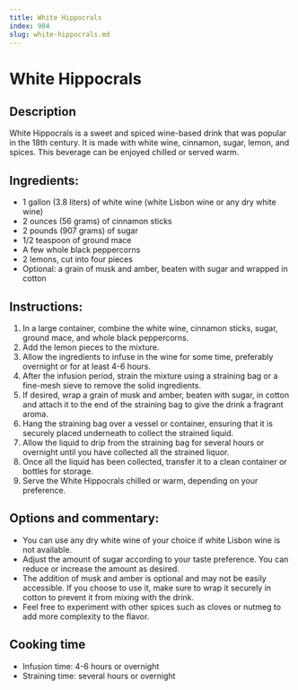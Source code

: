 ```yaml
---
title: White Hippocrals
index: 904
slug: white-hippocrals.md
---
```


# White Hippocrals

## Description
White Hippocrals is a sweet and spiced wine-based drink that was popular in the 18th century. It is made with white wine, cinnamon, sugar, lemon, and spices. This beverage can be enjoyed chilled or served warm.

## Ingredients:
- 1 gallon (3.8 liters) of white wine (white Lisbon wine or any dry white wine)
- 2 ounces (56 grams) of cinnamon sticks
- 2 pounds (907 grams) of sugar
- 1/2 teaspoon of ground mace
- A few whole black peppercorns
- 2 lemons, cut into four pieces
- Optional: a grain of musk and amber, beaten with sugar and wrapped in cotton

## Instructions:
1. In a large container, combine the white wine, cinnamon sticks, sugar, ground mace, and whole black peppercorns.
2. Add the lemon pieces to the mixture.
3. Allow the ingredients to infuse in the wine for some time, preferably overnight or for at least 4-6 hours.
4. After the infusion period, strain the mixture using a straining bag or a fine-mesh sieve to remove the solid ingredients.
5. If desired, wrap a grain of musk and amber, beaten with sugar, in cotton and attach it to the end of the straining bag to give the drink a fragrant aroma.
6. Hang the straining bag over a vessel or container, ensuring that it is securely placed underneath to collect the strained liquid.
7. Allow the liquid to drip from the straining bag for several hours or overnight until you have collected all the strained liquor.
8. Once all the liquid has been collected, transfer it to a clean container or bottles for storage.
9. Serve the White Hippocrals chilled or warm, depending on your preference.

## Options and commentary:
- You can use any dry white wine of your choice if white Lisbon wine is not available.
- Adjust the amount of sugar according to your taste preference. You can reduce or increase the amount as desired.
- The addition of musk and amber is optional and may not be easily accessible. If you choose to use it, make sure to wrap it securely in cotton to prevent it from mixing with the drink.
- Feel free to experiment with other spices such as cloves or nutmeg to add more complexity to the flavor.

## Cooking time
- Infusion time: 4-6 hours or overnight
- Straining time: several hours or overnight
